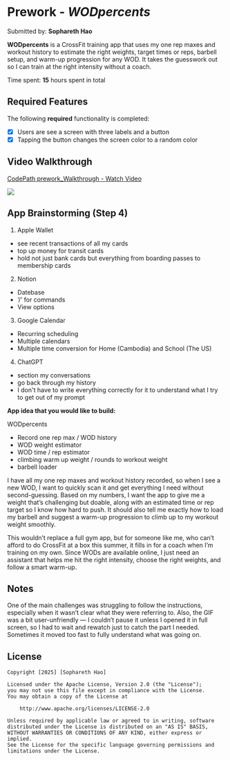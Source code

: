# Prework - *WODpercents*

Submitted by: **Sophareth Hao**

**WODpercents** is a CrossFit training app that uses my one rep maxes and workout history to estimate the right weights, target times or reps, barbell setup, and warm-up progression for any WOD. It takes the guesswork out so I can train at the right intensity without a coach.

Time spent: **15** hours spent in total

## Required Features

The following **required** functionality is completed:

- [x] Users are see a screen with three labels and a button
- [x] Tapping the button changes the screen color to a random color
 
## Video Walkthrough

<div>
    <a href="https://www.loom.com/share/3a725724db1c439493b9a70596df3831">
      <p>CodePath prework_Walkthrough - Watch Video</p>
    </a>
    <a href="https://www.loom.com/share/3a725724db1c439493b9a70596df3831">
      <img style="max-width:300px;" src="https://cdn.loom.com/sessions/thumbnails/3a725724db1c439493b9a70596df3831-9766af370c6b2da8-full-play.gif">
    </a>
  </div>

## App Brainstorming (Step 4)

1. Apple Wallet
- see recent transactions of all my cards
- top up money for transit cards
- hold not just bank cards but everything from boarding passes to membership cards
2. Notion
- Datebase
- ‘/’ for commands
- View options
3. Google Calendar
- Recurring scheduling
- Multiple calendars
- Multiple time conversion for Home (Cambodia) and School (The US)
4. ChatGPT
- section my conversations
- go back through my history
- I don't have to write everything correctly for it to understand what I try to get out of my prompt

**App idea that you would like to build:**

WODpercents
- Record one rep max / WOD history
- WOD weight estimator
- WOD time / rep estimator 
- climbing warm up weight / rounds to workout weight
- barbell loader

I have all my one rep maxes and workout history recorded, so when I see a new WOD, I want to quickly scan it and get everything I need without second-guessing. Based on my numbers, I want the app to give me a weight that’s challenging but doable, along with an estimated time or rep target so I know how hard to push. It should also tell me exactly how to load my barbell and suggest a warm-up progression to climb up to my workout weight smoothly.

This wouldn’t replace a full gym app, but for someone like me, who can’t afford to do CrossFit at a box this summer, it fills in for a coach when I’m training on my own. Since WODs are available online, I just need an assistant that helps me hit the right intensity, choose the right weights, and follow a smart warm-up.

## Notes

One of the main challenges was struggling to follow the instructions, especially when it wasn’t clear what they were referring to. Also, the GIF was a bit user-unfriendly — I couldn’t pause it unless I opened it in full screen, so I had to wait and rewatch just to catch the part I needed. Sometimes it moved too fast to fully understand what was going on.

## License

    Copyright [2025] [Sophareth Hao]

    Licensed under the Apache License, Version 2.0 (the "License");
    you may not use this file except in compliance with the License.
    You may obtain a copy of the License at

        http://www.apache.org/licenses/LICENSE-2.0

    Unless required by applicable law or agreed to in writing, software
    distributed under the License is distributed on an "AS IS" BASIS,
    WITHOUT WARRANTIES OR CONDITIONS OF ANY KIND, either express or implied.
    See the License for the specific language governing permissions and
    limitations under the License.
